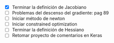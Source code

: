 - [x] Terminar la definición de Jacobiano
- [ ] Problemas del descenso del gradiente: pag 89
- [ ] Iniciar método de newton
- [ ] Iniciar constrained optimization
- [ ] Terminar la definición de Hessiano
- [ ] Retomar proyecto de comentarios en Keras